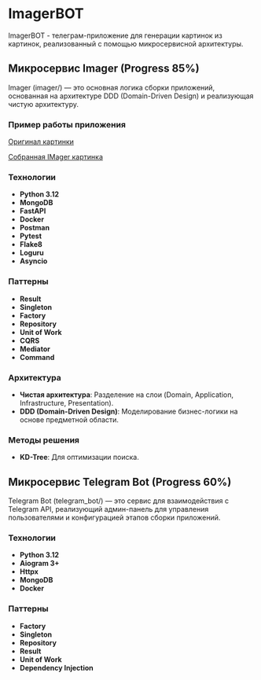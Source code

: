 # ImagerBOT

ImagerBOT - телеграм-приложение для генерации картинок из картинок, реализованный с помощью микросервисной архитектуры.

## Микросервис Imager (Progress 85%)
Imager (imager/) — это основная логика сборки приложений, основанная на архитектуре DDD (Domain-Driven Design) и реализующая чистую архитектуру.

### Пример работы приложения

[Оригинал картинки](https://disk.yandex.ru/d/riH4YCdRikEelQ)

[Собранная IMager картинка](https://disk.yandex.ru/d/xRgpdRCrlDonrw)

### Технологии
- **Python 3.12**
- **MongoDB**
- **FastAPI**
- **Docker**
- **Postman**
- **Pytest**
- **Flake8**
- **Loguru**
- **Asyncio**

### Паттерны
- **Result**
- **Singleton**
- **Factory**
- **Repository**
- **Unit of Work**
- **CQRS**
- **Mediator**
- **Command**

### Архитектура
- **Чистая архитектура**: Разделение на слои (Domain, Application, Infrastructure, Presentation).
- **DDD (Domain-Driven Design)**: Моделирование бизнес-логики на основе предметной области.

### Методы решения
- **KD-Tree**: Для оптимизации поиска.

## Микросервис Telegram Bot (Progress 60%)

Telegram Bot (telegram_bot/) — это сервис для взаимодействия с Telegram API, реализующий админ-панель для управления пользователями и конфигурацией этапов сборки приложений.

### Технологии
- **Python 3.12**
- **Aiogram 3+**
- **Httpx**
- **MongoDB**
- **Docker**

### Паттерны
- **Factory**
- **Singleton**
- **Repository**
- **Result**
- **Unit of Work**
- **Dependency Injection**

